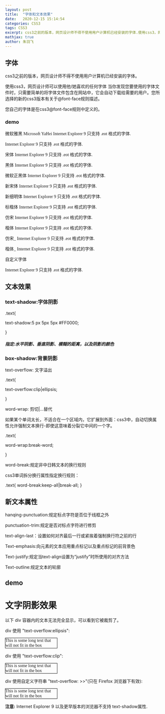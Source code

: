 ```yaml
---
layout: post
title:  "字体和文本效果"
date:   2020-12-15 15:14:54
categories: CSS3
tags: CSS3
excerpt: css3之前的版本，网页设计师不得不使用用户计算机已经安装的字体.使用css3，网页设计师可以使用他/她喜欢的任何字体。
mathjax: true
author:	朱羽飞
---
```


 

## 字体 ##

css3之前的版本，网页设计师不得不使用用户计算机已经安装的字体。  

使用css3，网页设计师可以使用他/她喜欢的任何字体
当你发现您要使用的字体文件时，只需要简单的将字体文件包含在网站中，它会自动下载给需要的用户。您所选择的新的css3版本有关于@font-face规则描述。  

您自己的字体是在css3@font-face规则中定义的。  

 <style>
 @font-face
 {

 font-family: myFirstFont;
 src: url('myfont/fontawesome-webfont.ttf')
  ,url('myfont/fontawesome-webfont.woff'); /*IE9*/

 }
 div
 {

 font-family:myFirstFont;

 }
 </style>

### demo #

 <!DOCTYPE html>
 <html>
 <head>
 <meta charset="utf-8">
 <title>字体</title>
 <style>
 @font-face
 {

 font-family: myFirstFont;
 src: url('myfont/fontawesome-webfont.ttf')
  ,url('myfont/fontawesome-webfont.woff'); /*IE9*/

 }

 div
 {

 font-family:myFirstFont;

 }
 </style>
 </head>
 <body>

 <p style="font-family:'Microsoft YaHei'"> 微软雅黑 Microsoft YaHei  Internet Explorer 9 只支持 .eot 格式的字体.</p>
 <p style="font-family:'Times New Roman'"> Internet Explorer 9 只支持 .eot 格式的字体.</p>
 <p style="font-family:'SimSun'"> 宋体  Internet Explorer 9 只支持 .eot 格式的字体.</p>
 <p style="font-family:'SimHei'"> 黑体   Internet Explorer 9 只支持 .eot 格式的字体.</p>
 <p style="font-family:' Microsoft JhengHei'"> 微软正黑体 Internet Explorer 9 只支持 .eot 格式的字体.</p>
 <p style="font-family:' NSimSun'"> 新宋体 Internet Explorer 9 只支持 .eot 格式的字体.</p>
 <p style="font-family:'PMingLiU'"> 新细明体 Internet Explorer 9 只支持 .eot 格式的字体.</p>
 <p style="font-family:'DFKai-SB'"> 标楷体 Internet Explorer 9 只支持 .eot 格式的字体.</p>
 <p style="font-family:'FangSong'"> 仿宋 Internet Explorer 9 只支持 .eot 格式的字体.</p>
 <p style="font-family:'KaiTi'"> 楷体 Internet Explorer 9 只支持 .eot 格式的字体.</p>
 <p style="font-family:'_GB2312 FangSong_GB2312'">  仿宋_ Internet Explorer 9 只支持 .eot 格式的字体.</p>
 <p style="font-family:'_GB2312 KaiTi_GB2312'"> 楷体_ Internet Explorer 9 只支持 .eot 格式的字体.</p>

 <p style="font-family:myFirstFont;">自定义字体</p>
 <div>
 Internet Explorer 9 只支持 .eot 格式的字体.
 </div>

 </body>
 </html>

## 文本效果 ##

### text-shadow:字体阴影  

 .text{

 text-shadow:5 px 5px 5px #FF0000;

 }

##### 指定:水平阴影、垂直阴影、模糊的距离，以及阴影的颜色

### box-shadow:背景阴影

text-overflow:
文字溢出

 .text{

 text-overflow:clip|ellipsis;

 }

word-wrap:
剪切|…替代

如果某个单词太长，不适合在一个区域内，它扩展到外面：css3中，自动切换属性允许强制文本换行-即使这意味着分裂它中间的一个字。

 .text{

 word-wrap:break-word;

 }

word-break:规定非中日韩文本的换行规则

css3单词拆分换行属性指定换行规则：

 .text{
  word-break:keep-all|break-all;
 }

## 新文本属性 ##

hanqing-punctuation:规定标点字符是否位于线框之外

punctuation-trim:规定是否对标点字符进行修剪

text-align-last：设置如何对齐最后一行或紧挨着强制换行符之前的行

Text-emphasis:向元素的文本应用重点标记以及重点标记的前背景色

Text-justify:规定当text-align设置为“justify”时所使用的对齐方法

Text-outline:规定文本的轮廓

## demo ##

 <!DOCTYPE html>
 <html>
 <head>
 <meta charset="utf-8">
 <title>文本效果</title>
 <style>
 h1
 {

 text-shadow: 10px 10px 5px #888;

 }
 div.test
 {

 white-space:nowrap;
 width:12em;
 overflow:hidden;
 border:1px solid #000000;

 }

 </style>
 </head>
 <body>

 <h1>文字阴影效果</h1>

 <p>以下 div 容器内的文本无法完全显示，可以看到它被裁剪了。</p>

 <p>div 使用 &quot;text-overflow:ellipsis&quot;:</p>
 <div class="test" style="text-overflow:ellipsis;">This is some long text that will not fit in the box</div>

 <p>div 使用 &quot;text-overflow:clip&quot;:</p>
 <div class="test" style="text-overflow:clip;">This is some long text that will not fit in the box</div>

 <p>div 使用自定义字符串 &quot;text-overflow: &gt;&gt;&quot;(只在 Firefox 浏览器下有效):</p>
 <div class="test" style="text-overflow:'>>';">This is some long text that will not fit in the box</div>

 <p><b>注意:</b> Internet Explorer 9 以及更早版本的浏览器不支持 text-shadow属性.</p>

 </body>
 </html>

